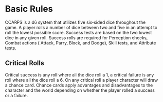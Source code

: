 # Basic Rules #
CCARPS is a d6 system that utilizes five six-sided dice throughout the game. A player rolls a number of dice between two and five in an attempt to roll the lowest possible score. Success tests are based on the two lowest dice in any given roll. Success rolls are required for Perception checks, Combat actions ( Attack, Parry, Block, and Dodge), Skill tests, and Attribute tests.

## Critical Rolls ##
Critical success is any roll where all the dice roll a 1, a critical failure is any roll where all the dice roll a 6. On any critical roll a player character will draw a chance card. Chance cards apply advantages and disadvantages to the character and the world depending on whether the player rolled a success or a failure.
